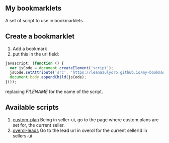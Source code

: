 ## My bookmarklets
A set of script to use in bookmarklets.

## Create a bookmarklet

1. Add a bookmark
2. put this in the url field:
```javascript
javascript: (function () {
  var jsCode = document.createElement('script');
  jsCode.setAttribute('src', 'https://leanazulyoro.github.io/my-bookmarklets/FILENAME.js');
  document.body.appendChild(jsCode);
}());
```
replacing _FILENAME_ for the name of the script.

## Available scripts
1. [custom-plan](https://leanazulyoro.github.io/my-bookmarklets/custom-plan.js)
Being in seller-ui, go to the page where custom plans are set for, the current seller.
2. [overol-leads](https://leanazulyoro.github.io/my-bookmarklets/overol-leads.js)
Go to the lead url in overol for the current sellerId in sellers-ui
